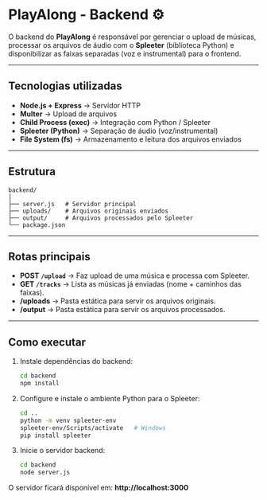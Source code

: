 # PlayAlong - Backend ⚙️

O backend do **PlayAlong** é responsável por gerenciar o upload de músicas, processar os arquivos de áudio com o **Spleeter** (biblioteca Python) e disponibilizar as faixas separadas (voz e instrumental) para o frontend.

---

## Tecnologias utilizadas

- **Node.js + Express** → Servidor HTTP
- **Multer** → Upload de arquivos
- **Child Process (exec)** → Integração com Python / Spleeter
- **Spleeter (Python)** → Separação de áudio (voz/instrumental)
- **File System (fs)** → Armazenamento e leitura dos arquivos enviados

---

## Estrutura

```
backend/
│
├── server.js   # Servidor principal
├── uploads/    # Arquivos originais enviados
├── output/     # Arquivos processados pelo Spleeter
└── package.json
```

---

## Rotas principais

- **POST `/upload`** → Faz upload de uma música e processa com Spleeter.
- **GET `/tracks`** → Lista as músicas já enviadas (nome + caminhos das faixas).
- **/uploads** → Pasta estática para servir os arquivos originais.
- **/output** → Pasta estática para servir os arquivos processados.

---

## Como executar

1. Instale dependências do backend:

   ```bash
   cd backend
   npm install
   ```

2. Configure e instale o ambiente Python para o Spleeter:

   ```bash
   cd ..
   python -m venv spleeter-env
   spleeter-env/Scripts/activate   # Windows
   pip install spleeter
   ```

3. Inicie o servidor backend:
   ```bash
   cd backend
   node server.js
   ```

O servidor ficará disponível em: **http://localhost:3000**
